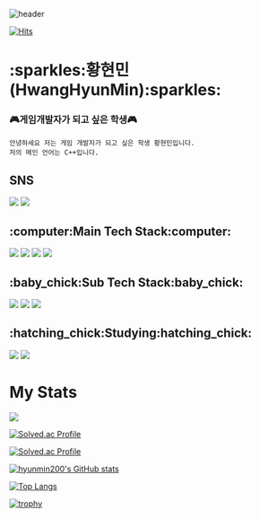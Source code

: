 ![header](https://capsule-render.vercel.app/api?type=waving&color=8df3fc&height=300&section=header&text=Welcome&fontAlign=50&fontAlignY=45&desc=Hyunmin200's%20Github&descSize=25&descAlign=70&descAlignY=61&fontSize=120&fontColor=ffffff) 

[![Hits](https://hits.seeyoufarm.com/api/count/incr/badge.svg?url=https%3A%2F%2Fgithub.com%2Fhyunmin200&count_bg=%23C279FF&title_bg=%23000000&icon=github.svg&icon_color=%23E7E7E7&title=Github&edge_flat=false)](https://hits.seeyoufarm.com)

<h1>:sparkles:황현민(HwangHyunMin):sparkles:</h2>

### :video_game:게임개발자가 되고 싶은 학생:video_game:

~~~
안녕하세요 저는 게임 개발자가 되고 싶은 학생 황현민입니다.
저의 메인 언어는 C++입니다.
~~~
<h2>SNS</h2>
<div align = left>
<a href="https://www.instagram.com/h_hyun._.min/" target="_blank"><img src="https://img.shields.io/badge/Instagram-E4405F?style=flat-square&logo=Instagram&logoColor=white"/></a>
<a href="https://200won.tistory.com/" target="_blank"><img src="https://img.shields.io/badge/Tistory-000000?style=flat-square&logo=Tistory&logoColor=white"/></a>
</div>
<h2>:computer:Main Tech Stack:computer:</h2>
<div align = left>
<img src="https://img.shields.io/badge/C-A8B9CC.svg?style=for-the-badge&logo=C&logoColor=white">
<img src="https://img.shields.io/badge/Csharp-239120.svg?style=for-the-badge&logo=Csharp&logoColor=while">
<img src="https://img.shields.io/badge/C++-00599C.svg?style=for-the-badge&logo=C%2B%2B&logoColor=white">
<img src="https://img.shields.io/badge/Unity-FFFFFF.svg?style=for-the-badge&logo=Unity&logoColor=black">
</div>
<h2>:baby_chick:Sub Tech Stack:baby_chick:</h2>
<div align = left>
<img src="https://img.shields.io/badge/HTML5-E34F26?style=for-the-badge&logo=HTML5&logoColor=white">
<img src="https://img.shields.io/badge/CSS3-1572B6?style=for-the-badge&logo=Css3&logoColor=white">
<img src="https://img.shields.io/badge/JavaScript-F7DF1E?style=for-the-badge&logo=JavaScript&logoColor=white">
</div>
<h2>:hatching_chick:Studying:hatching_chick:</h2>
<div align = left>
<img src="https://img.shields.io/badge/Java-007396?style=for-the-badge&logo=OpenJDK&logoColor=white">
<img src="https://img.shields.io/badge/Unreal-0E1128.svg?style=for-the-badge&logo=UnrealEngine&logoColor=white">
</div>

<h1>My Stats</h1> 
<div> <!-- align="center" -->
  
<a href="https://opgc.me/#/users/hyunmin200" target="_blank"><img src="https://api.opgc.me/githubs/users/hyunmin200/tag/?theme=basic" /></a>    
  
[![Solved.ac Profile](http://mazassumnida.wtf/api/mini/generate_badge?boj=200woni)](https://solved.ac/200woni/)
  
[![Solved.ac Profile](http://mazassumnida.wtf/api/v2/generate_badge?boj=200woni)](https://solved.ac/200woni/)
  
[![hyunmin200's GitHub stats](https://github-readme-stats.vercel.app/api?username=hyunmin200&theme=calm)](https://github.com/hyunmin200/github-readme-stats)
  
[![Top Langs](https://github-readme-stats.vercel.app/api/top-langs/?username=hyunmin200&layout=compact&theme=gruvbox)](https://github.com/hyunmin200/github-readme-stats)
  
[![trophy](https://github-profile-trophy.vercel.app/?username=dkssud8150&theme=flat&column=7)](https://github.com/hyunmin200/)

</div>   

